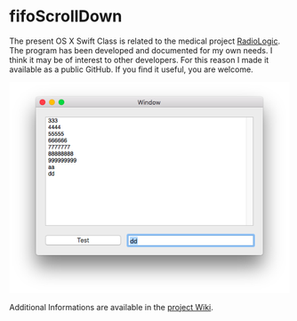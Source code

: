 # fifoScrollDown
The present OS X Swift Class is related to the medical project [RadioLogic](http://www.radiologic.fr). The program has been developed and documented for my own needs. I think it may be of interest to other developers. For this reason I made it available as a public GitHub. If you find it useful, you are welcome. 

![fifoApp](fifoApp.png)

Additional Informations are available in the [project Wiki](https://github.com/mbarnig/fifoScrollDown/wiki).
